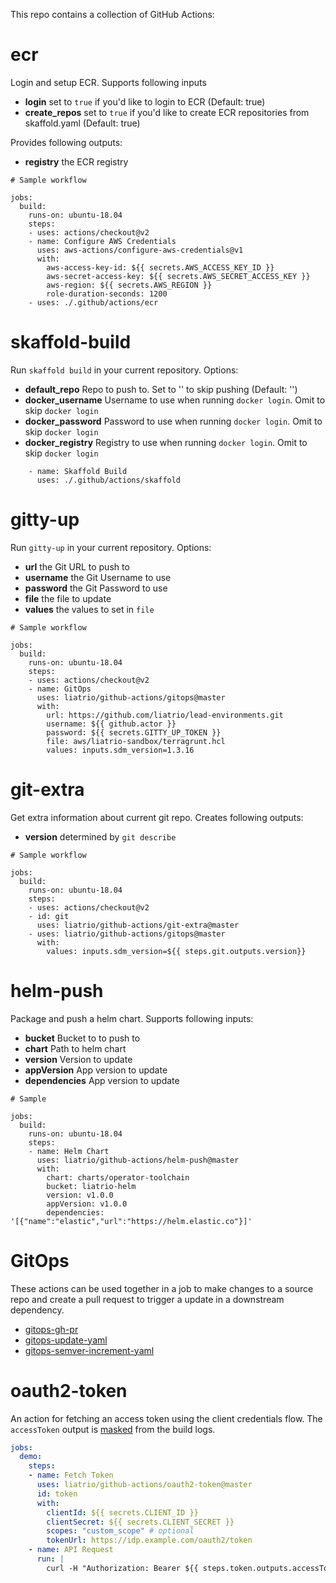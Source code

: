 This repo contains a collection of GitHub Actions:

# ecr
Login and setup ECR.  Supports following inputs

* **login** set to `true` if you'd like to login to ECR (Default: true)
* **create_repos** set to `true` if you'd like to create ECR repositories from skaffold.yaml (Default: true)

Provides following outputs:

* **registry** the ECR registry

```
# Sample workflow

jobs:
  build:
    runs-on: ubuntu-18.04
    steps:
    - uses: actions/checkout@v2
    - name: Configure AWS Credentials
      uses: aws-actions/configure-aws-credentials@v1
      with:
        aws-access-key-id: ${{ secrets.AWS_ACCESS_KEY_ID }}
        aws-secret-access-key: ${{ secrets.AWS_SECRET_ACCESS_KEY }}
        aws-region: ${{ secrets.AWS_REGION }}
        role-duration-seconds: 1200
    - uses: ./.github/actions/ecr
```

# skaffold-build
Run `skaffold build` in your current repository.  Options:

* **default_repo** Repo to push to.  Set to '' to skip pushing (Default: '')
* **docker_username** Username to use when running `docker login`. Omit to skip `docker login`
* **docker_password** Password to use when running `docker login`. Omit to skip `docker login`
* **docker_registry** Registry to use when running `docker login`. Omit to skip `docker login`

```
    - name: Skaffold Build
      uses: ./.github/actions/skaffold
```

# gitty-up
Run `gitty-up` in your current repository.  Options:

* **url** the Git URL to push to
* **username** the Git Username to use 
* **password** the Git Password to use
* **file** the file to update
* **values** the values to set in `file`

```
# Sample workflow

jobs:
  build:
    runs-on: ubuntu-18.04
    steps:
    - uses: actions/checkout@v2
    - name: GitOps
      uses: liatrio/github-actions/gitops@master
      with:
        url: https://github.com/liatrio/lead-environments.git
        username: ${{ github.actor }}
        password: ${{ secrets.GITTY_UP_TOKEN }}
        file: aws/liatrio-sandbox/terragrunt.hcl
        values: inputs.sdm_version=1.3.16
```

# git-extra
Get extra information about current git repo.  Creates following outputs:

* **version** determined by `git describe`

```
# Sample workflow

jobs:
  build:
    runs-on: ubuntu-18.04
    steps:
    - uses: actions/checkout@v2
    - id: git
      uses: liatrio/github-actions/git-extra@master
    - uses: liatrio/github-actions/gitops@master
      with:
        values: inputs.sdm_version=${{ steps.git.outputs.version}}
```

# helm-push
Package and push a helm chart.  Supports following inputs:

* **bucket** Bucket to to push to
* **chart** Path to helm chart
* **version** Version to update
* **appVersion** App version to update
* **dependencies** App version to update

```
# Sample 

jobs:
  build:
    runs-on: ubuntu-18.04
    steps:
    - name: Helm Chart
      uses: liatrio/github-actions/helm-push@master
      with:
        chart: charts/operator-toolchain
        bucket: liatrio-helm
        version: v1.0.0
        appVersion: v1.0.0
        dependencies: '[{"name":"elastic","url":"https://helm.elastic.co"}]'

```

# GitOps

These actions can be used together in a job to make changes to a source repo and create a pull request to trigger a update in a downstream dependency.

 - [gitops-gh-pr](./gitops-gh-pr/)
 - [gitops-update-yaml](./gitops-update-yaml/)
 - [gitops-semver-increment-yaml](./gitops-semver-increment-yaml/)

# oauth2-token

An action for fetching an access token using the client credentials flow. 
The `accessToken` output is [masked](https://docs.github.com/en/actions/reference/workflow-commands-for-github-actions#masking-a-value-in-log) from the build logs.

```yaml
jobs:
  demo:
    steps:
    - name: Fetch Token
      uses: liatrio/github-actions/oauth2-token@master
      id: token
      with:
        clientId: ${{ secrets.CLIENT_ID }}
        clientSecret: ${{ secrets.CLIENT_SECRET }}
        scopes: "custom_scope" # optional
        tokenUrl: https://idp.example.com/oauth2/token
    - name: API Request
      run: |
        curl -H "Authorization: Bearer ${{ steps.token.outputs.accessToken }}" https://api.example.com/protected
```
